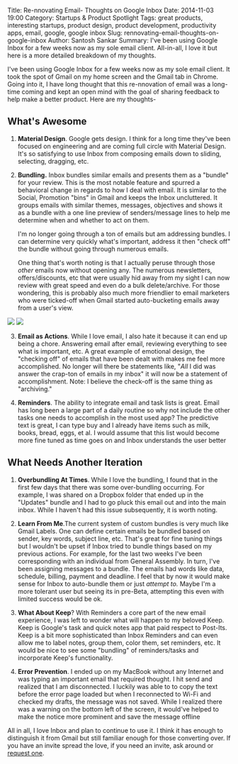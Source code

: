 Title: Re-nnovating Email- Thoughts on Google Inbox
Date: 2014-11-03 19:00
Category: Startups & Product Spotlight
Tags: great products, interesting startups, product design, product development, productivity apps, email, google, google inbox
Slug: rennovating-email-thoughts-on-google-inbox
Author: Santosh Sankar
Summary:  I've been using Google Inbox for a few weeks now as my sole email client. All-in-all, I love it but here is a more detailed breakdown of my thoughts.

I've been using Google Inbox for a few weeks now as my sole email client. It took the spot of Gmail on my home screen and the Gmail tab in Chrome. Going into it, I have long thought that this re-nnovation of email was a long-time coming and kept an open mind with the goal of sharing feedback to help make a better product. Here are my thoughts-

## What's Awesome

1. **Material Design**. Google gets design. I think for a long time they've been focused on engineering and are coming full circle with Material Design. It's so satisfying to use Inbox from composing emails down to sliding, selecting, dragging, etc.

2. **Bundling.** Inbox bundles similar emails and presents them as a "bundle" for your review. This is the most notable feature and spurred a behavioral change in regards to how I deal with email. It is similar to the Social, Promotion "bins" in Gmail and keeps the Inbox uncluttered. It groups emails with similar themes, messages, objectives and shows it as a bundle with a one line preview of senders/message lines to help me determine when and whether to act on them.

	I'm no longer going through a ton of emails but am addressing bundles. I can determine very quickly what's important, address it then "check off" the bundle without going through numerous emails.

	One thing that's worth noting is that I actually peruse through those *other* emails now without opening any. The numerous newsletters, offers/discounts, etc that were usually hid away from my sight I can now review with great speed and even do a bulk delete/archive. For those wondering, this is probably also much more friendlier to email marketers who were ticked-off when Gmail started auto-bucketing emails away from a user's view.

<img src="/../../../../images/bundles.png">		<img src="/../../../../images/checks.png">

3. **Email as Actions**. While I love email, I also hate it because it can end up being a chore. Answering email after email, reviewing everything to see what is important, etc. A great example of emotional design, the "checking off" of emails that have been dealt with makes me feel more accomplished. No longer will there be statements like, "*All* I did was answer the crap-ton of emails in my inbox" it will now be a statement of accomplishment. Note: I believe the check-off is the same thing as "archiving."

4. **Reminders**. The ability to integrate email and task lists is great. Email has long been a large part of a daily routine so why not include the other tasks one needs to accomplish in the most used app? The predictive text is great, I can type buy and I already have items such as milk, books, bread, eggs, et al. I would assume that this list would become more fine tuned as time goes on and Inbox understands the user better

## What Needs Another Iteration

1. **Overbundling At Times**. While I love the bundling, I found that in the first few days that there was some over-bundling occurring. For example, I was shared on a Dropbox folder that ended up in the "Updates" bundle and I had to go pluck this email out and into the main inbox. While I haven't had this issue subsequently, it is worth noting.

2. **Learn From Me**.The current system of custom bundles is very much like Gmail Labels. One can define certain emails be bundled based on sender, key words, subject line, etc. That's great for fine tuning things but I wouldn't be upset if Inbox tried to bundle things based on my previous actions. For example, for the last two weeks I've been corresponding with an individual from General Assembly. In turn, I've been assigning messages to a bundle. The emails had words like data, schedule, billing, payment and deadline. I feel that by now it would make sense for Inbox to auto-bundle them or just *attempt to.* Maybe I'm a more tolerant user but seeing its in pre-Beta, attempting this even with limited success would be ok.

3. **What About Keep**? With Reminders a core part of the new email experience, I was left to wonder what will happen to my beloved Keep. Keep is Google's task and quick notes app that paid respect to Post-Its. Keep is a bit more sophisticated than Inbox Reminders and can even allow me to label notes, group them, color them, set reminders, etc. It would be nice to see some "bundling" of reminders/tasks and incorporate Keep's functionality. 

4. **Error Prevention**. I ended up on my MacBook without any Internet and was typing an important email that required thought. I hit send and realized that I am disconnected. I luckily was able to to copy the text before the error page loaded but when I reconnected to Wi-Fi and checked my drafts, the message was not saved. While I realized there was a warning on the bottom left of the screen, it would've helped to make the notice more prominent and save the message offline

All in all, I love Inbox and plan to continue to use it. I think it has enough to distinguish it from Gmail but still familiar enough for those converting over. If you have an invite spread the love, if you need an invite, ask around or <a href= "https://www.google.com/inbox" target="_blank">request one</a>.